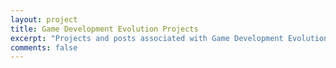 ```yaml
---
layout: project
title: Game Development Evolution Projects
excerpt: "Projects and posts associated with Game Development Evolution"
comments: false
---
```

